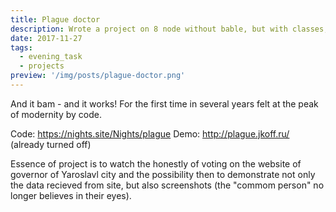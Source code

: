 ```yaml
---
title: Plague doctor
description: Wrote a project on 8 node without bable, but with classes, asyncs, arrows, es-modules, utils.promisify and puppeteer 🏎
date: 2017-11-27
tags:
  - evening_task
  - projects
preview: '/img/posts/plague-doctor.png'
---
```

And it bam - and it works! For the first time in several years felt at the peak of modernity by code.

Code: https://nights.site/Nights/plague
Demo: http://plague.jkoff.ru/ (already turned off)

Essence of project is to watch the honestly of voting on the website of governor of Yaroslavl city and the possibility then to demonstrate not only the data recieved from site, but also screenshots (the "commom person" no longer believes in their eyes).
